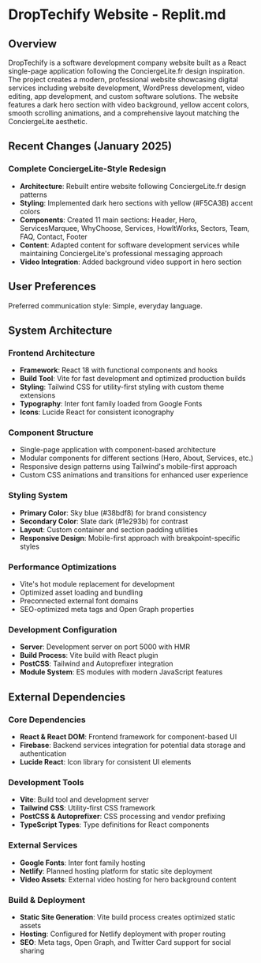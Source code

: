 # DropTechify Website - Replit.md

## Overview

DropTechify is a software development company website built as a React single-page application following the ConciergeLite.fr design inspiration. The project creates a modern, professional website showcasing digital services including website development, WordPress development, video editing, app development, and custom software solutions. The website features a dark hero section with video background, yellow accent colors, smooth scrolling animations, and a comprehensive layout matching the ConciergeLite aesthetic.

## Recent Changes (January 2025)

### Complete ConciergeLite-Style Redesign
- **Architecture**: Rebuilt entire website following ConciergeLite.fr design patterns
- **Styling**: Implemented dark hero sections with yellow (#F5CA3B) accent colors
- **Components**: Created 11 main sections: Header, Hero, ServicesMarquee, WhyChoose, Services, HowItWorks, Sectors, Team, FAQ, Contact, Footer
- **Content**: Adapted content for software development services while maintaining ConciergeLite's professional messaging approach
- **Video Integration**: Added background video support in hero section

## User Preferences

Preferred communication style: Simple, everyday language.

## System Architecture

### Frontend Architecture
- **Framework**: React 18 with functional components and hooks
- **Build Tool**: Vite for fast development and optimized production builds
- **Styling**: Tailwind CSS for utility-first styling with custom theme extensions
- **Typography**: Inter font family loaded from Google Fonts
- **Icons**: Lucide React for consistent iconography

### Component Structure
- Single-page application with component-based architecture
- Modular components for different sections (Hero, About, Services, etc.)
- Responsive design patterns using Tailwind's mobile-first approach
- Custom CSS animations and transitions for enhanced user experience

### Styling System
- **Primary Color**: Sky blue (#38bdf8) for brand consistency
- **Secondary Color**: Slate dark (#1e293b) for contrast
- **Layout**: Custom container and section padding utilities
- **Responsive Design**: Mobile-first approach with breakpoint-specific styles

### Performance Optimizations
- Vite's hot module replacement for development
- Optimized asset loading and bundling
- Preconnected external font domains
- SEO-optimized meta tags and Open Graph properties

### Development Configuration
- **Server**: Development server on port 5000 with HMR
- **Build Process**: Vite build with React plugin
- **PostCSS**: Tailwind and Autoprefixer integration
- **Module System**: ES modules with modern JavaScript features

## External Dependencies

### Core Dependencies
- **React & React DOM**: Frontend framework for component-based UI
- **Firebase**: Backend services integration for potential data storage and authentication
- **Lucide React**: Icon library for consistent UI elements

### Development Tools
- **Vite**: Build tool and development server
- **Tailwind CSS**: Utility-first CSS framework
- **PostCSS & Autoprefixer**: CSS processing and vendor prefixing
- **TypeScript Types**: Type definitions for React components

### External Services
- **Google Fonts**: Inter font family hosting
- **Netlify**: Planned hosting platform for static site deployment
- **Video Assets**: External video hosting for hero background content

### Build & Deployment
- **Static Site Generation**: Vite build process creates optimized static assets
- **Hosting**: Configured for Netlify deployment with proper routing
- **SEO**: Meta tags, Open Graph, and Twitter Card support for social sharing